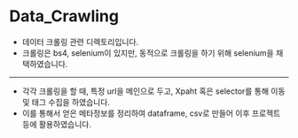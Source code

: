# Data_Crawling

- 데이터 크롤링 관련 디렉토리입니다.
- 크롤링은 bs4, selenium이 있지만, 동적으로 크롤링을 하기 위해 selenium을 채택하였습니다.

___
- 각각 크롤링을 할 때, 특정 url을 메인으로 두고, Xpaht 혹은 selector를 통해 이동 및 태그 수집을 하였습니다.
- 이를 통해서 얻은 메타정보를 정리하여 dataframe, csv로 만들어 이후 프로젝트 등에 활용하였습니다.
